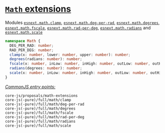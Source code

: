 # [`Math` extensions](https://github.com/rwaldron/proposal-math-extensions)
Modules [`esnext.math.clamp`](/packages/core-js/modules/esnext.math.clamp.js), [`esnext.math.deg-per-rad`](/packages/core-js/modules/esnext.math.deg-per-rad.js), [`esnext.math.degrees`](/packages/core-js/modules/esnext.math.degrees.js), [`esnext.math.fscale`](/packages/core-js/modules/esnext.math.fscale.js), [`esnext.math.rad-per-deg`](/packages/core-js/modules/esnext.math.rad-per-deg.js), [`esnext.math.radians`](/packages/core-js/modules/esnext.math.radians.js) and [`esnext.math.scale`](/packages/core-js/modules/esnext.math.scale.js)
```ts
namespace Math {
  DEG_PER_RAD: number;
  RAD_PER_DEG: number;
  clamp(x: number, lower: number, upper: number): number;
  degrees(radians: number): number;
  fscale(x: number, inLow: number, inHigh: number, outLow: number, outHigh: number): number;
  radians(degrees: number): number;
  scale(x: number, inLow: number, inHigh: number, outLow: number, outHigh: number): number;
}
```
[*CommonJS entry points:*](/docs/Usage.md#commonjs-api)
```
core-js/proposals/math-extensions
core-js(-pure)/full/math/clamp
core-js(-pure)/full/math/deg-per-rad
core-js(-pure)/full/math/degrees
core-js(-pure)/full/math/fscale
core-js(-pure)/full/math/rad-per-deg
core-js(-pure)/full/math/radians
core-js(-pure)/full/math/scale
```
